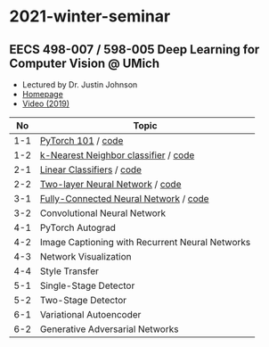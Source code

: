 # 2021-winter-seminar

## EECS 498-007 / 598-005 Deep Learning for Computer Vision @ UMich
- Lectured by Dr. Justin Johnson
- [Homepage](https://web.eecs.umich.edu/~justincj/teaching/eecs498/FA2020/)
- [Video (2019)](https://www.youtube.com/watch?v=dJYGatp4SvA&list=PL5-TkQAfAZFbzxjBHtzdVCWE0Zbhomg7r&index=1)

| No | Topic |
| --- | ---        |
|1-1| [PyTorch 101](https://web.eecs.umich.edu/~justincj/teaching/eecs498/FA2020/assignment1.html) / [code](https://github.com/hyungkwonko/2021-winter-seminar/blob/main/A1/pytorch101.ipynb)
|1-2| [k-Nearest Neighbor classifier](https://web.eecs.umich.edu/~justincj/teaching/eecs498/FA2020/assignment1.html) / [code](https://github.com/hyungkwonko/2021-winter-seminar/blob/main/A1/knn.ipynb)
|2-1| [Linear Classifiers](https://web.eecs.umich.edu/~justincj/teaching/eecs498/FA2020/assignment2.html) / [code](https://github.com/hyungkwonko/2021-winter-seminar/blob/main/A2/linear_classifier.ipynb)
|2-2| [Two-layer Neural Network](https://web.eecs.umich.edu/~justincj/teaching/eecs498/FA2020/assignment2.html) / [code](https://github.com/hyungkwonko/2021-winter-seminar/blob/main/A2/two_layer_net.ipynb)
|3-1| [Fully-Connected Neural Network](https://web.eecs.umich.edu/~justincj/teaching/eecs498/FA2020/assignment3.html) / [code](https://github.com/hyungkwonko/2021-winter-seminar/blob/main/A3/fully_connected_networks.ipynb)
|3-2| Convolutional Neural Network
|4-1| PyTorch Autograd
|4-2| Image Captioning with Recurrent Neural Networks
|4-3| Network Visualization
|4-4| Style Transfer
|5-1| Single-Stage Detector
|5-2| Two-Stage Detector
|6-1| Variational Autoencoder
|6-2| Generative Adversarial Networks